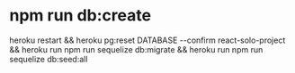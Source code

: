 
# npm run db:create

heroku restart && heroku pg:reset DATABASE --confirm react-solo-project && heroku run npm run sequelize db:migrate && heroku run npm run sequelize db:seed:all

